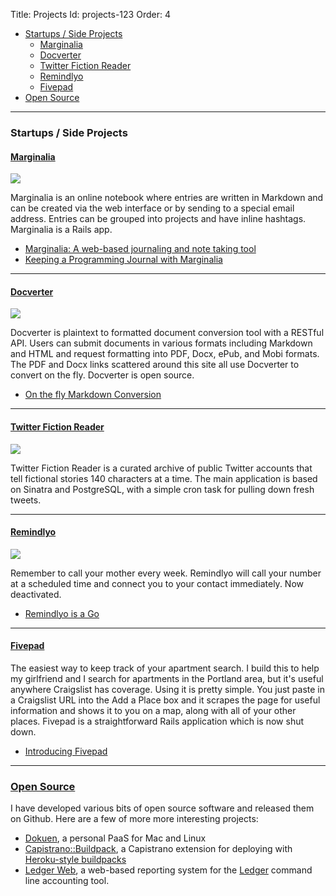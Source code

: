 Title: Projects
Id: projects-123
Order: 4

<ul>
  <li>
    <a href="#startups">Startups / Side Projects</a>
    <ul>
      <li><a href="#marginalia">Marginalia</a></li>
      <li><a href="#docverter">Docverter</a></li>
      <li><a href="#twfr">Twitter Fiction Reader</a></li>
      <li><a href="#remindlyo">Remindlyo</a></li>
      <li><a href="#fivepad">Fivepad</a></li>
    </ul>
  </li>
  <li><a href="#opensource">Open Source</a></li>
</ul>

<hr class="separator">

<h3 id="startups">Startups / Side Projects</h3>

<h4 id="marginalia"><a href="http://www.marginalia.io">Marginalia</a></h4>

<a href="http://www.marginalia.io"><img src="http://files.bugsplat.info/files/fc5980c06f4c5bd32596/marginalia.png"></a>

Marginalia is an online notebook where entries are written in Markdown and can be created via the web interface or by sending to a special email address. Entries can be grouped into projects and have inline hashtags. Marginalia is a Rails app.

* [Marginalia: A web-based journaling and note taking tool](/2012-09-03-announcing-marginalia.html)
* [Keeping a Programming Journal with Marginalia](/2012-09-08-keeping-a-programming-journal-with-marginalia.html)

<hr class="separator">

<h4 id="docverter"><a href="http://www.docverter.com">Docverter</a></h4>

<a href="http://www.docverter.com"><img src="http://files.bugsplat.info/files/34356aeca33619d11aa7/docverter.png"></a>

Docverter is plaintext to formatted document conversion tool with a RESTful API. Users can submit documents in various formats including Markdown and HTML and request formatting into PDF, Docx, ePub, and Mobi formats. The PDF and Docx links scattered around this site all use Docverter to convert on the fly. Docverter is open source.

* [On the fly Markdown Conversion](/2012-10-20-on-the-fly-markdown-conversion.html)

<hr class="separator">

<h4 id="twfr"><a href="http://twitter-fiction-reader.bugsplat.info">Twitter Fiction Reader</a></h4>

<a href="http://twitter-fiction-reader.bugsplat.info"><img src="http://files.bugsplat.info/files/7cc528fdf807f157e155/twitter-fiction-reader.png"></a>

Twitter Fiction Reader is a curated archive of public Twitter accounts that tell fictional stories 140 characters at a time. The main application is based on Sinatra and PostgreSQL, with a simple cron task for pulling down fresh tweets.

<hr class="separator">

<h4 id="remindlyo"><a href="http://www.remindlyo.com">Remindlyo</a></h4>

<a href="http://www.remindlyo.com"><img src="http://files.bugsplat.info/files/e6a8510ba8c00f3a2380/remindlyo.png"></a>

Remember to call your mother every week. Remindlyo will call your number at a scheduled time and connect you to your contact immediately. Now deactivated.

* [Remindlyo is a Go](/2011-10-08-remindlyo-is-a-go.html)

<hr class="separator">

<h4 id="fivepad"><a href="http://www.fivepad.me">Fivepad</a></h4>

The easiest way to keep track of your apartment search. I build this to help my girlfriend and I search for apartments in the Portland area, but it's useful anywhere Craigslist has coverage. Using it is pretty simple. You just paste in a Craigslist URL into the Add a Place box and it scrapes the page for useful information and shows it to you on a map, along with all of your other places. Fivepad is a straightforward Rails application which is now shut down.

* [Introducing Fivepad](/2011-11-17-introducing-fivepad.html)

<hr class="separator">

<h3 id="opensource"><a href="https://github.com/peterkeen">Open Source</a></h4>

I have developed various bits of open source software and released them on Github. Here are a few of more more interesting projects:

* [Dokuen](https://github.com/peterkeen/dokuen), a personal PaaS for Mac and Linux
* [Capistrano::Buildpack](https://github.com/peterkeen/capistrano-buildpack), a Capistrano extension for deploying with [Heroku-style buildpacks](https://devcenter.heroku.com/articles/buildpacks)
* [Ledger Web](https://github.com/peterkeen/ledger-web), a web-based reporting system for the [Ledger](/ledger.html) command line accounting tool.

